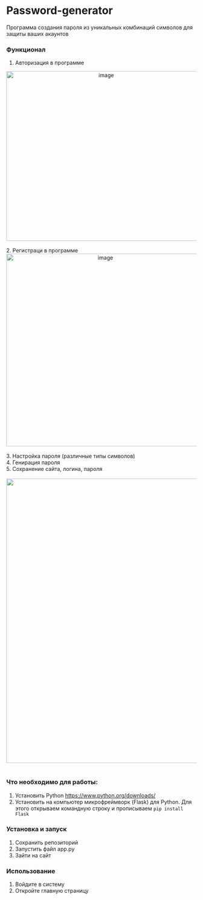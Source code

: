 # Password-generator
Программа создания пароля из уникальных комбинаций символов для защиты ваших акаунтов

### Функционал
1. Авторизация в программе <br>
<div align="center"> <img width="513" height="447" alt="image" src="https://github.com/user-attachments/assets/05fd5ab2-8627-481a-8e2d-8fe796cd7757"/> </div> <br>
2. Регистраци в программе <br>
<div align="center"> <img width="509" height="508" alt="image" src="https://github.com/user-attachments/assets/af11056f-cd57-4697-9ea6-7c1274fabe78"/> </div> <br>
3. Настройка пароля (различные типы символов) <br>
4. Генирация пароля <br>
5. Сохранение сайта, логина, пароля <br>
<br>
<div align="center"> <img width="1920" height="750" alt="image" src="https://github.com/user-attachments/assets/9ea61962-f30a-4900-b08f-d04edd121a92"/> </div> <br>

### Что необходимо для работы: 
1. Установить Python https://www.python.org/downloads/
2. Установить на компьютер микрофреймворк (Flask) для Python. Для этого открываем командную строку и прописываем ```pip install Flask```

### Установка и запуск
1. Сохранить репозиторий
2. Запустить файл app.py
3. Зайти на сайт

### Использование
1. Войдите в систему
2. Откройте главную страницу
